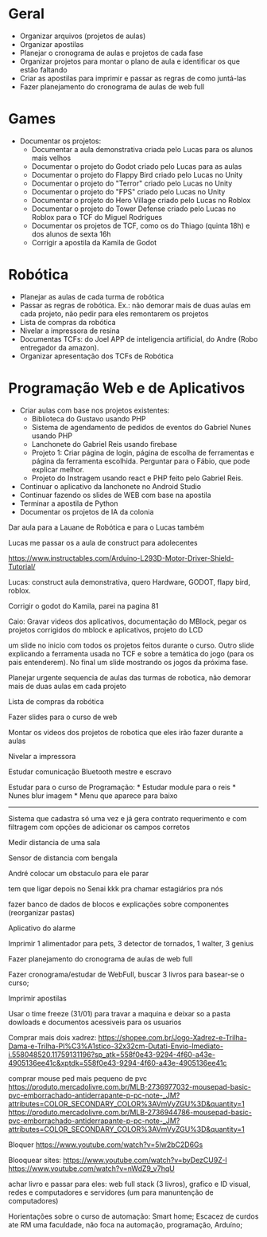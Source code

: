 # Geral
- Organizar arquivos (projetos de aulas)
- Organizar apostilas
- Planejar o cronograma de aulas e projetos de cada fase
- Organizar projetos para montar o plano de aula e identificar os que estão faltando
- Criar as apostilas para imprimir e passar as regras de como juntá-las
- Fazer planejamento do cronograma de aulas de web full

# Games
- Documentar os projetos:
  - Documentar a aula demonstrativa criada pelo Lucas para os alunos mais velhos
  - Documentar o projeto do Godot criado pelo Lucas para as aulas
  - Documentar o projeto do Flappy Bird criado pelo Lucas no Unity
  - Documentar o projeto do "Terror" criado pelo Lucas no Unity
  - Documentar o projeto do "FPS" criado pelo Lucas no Unity
  - Documentar o projeto do Hero Village criado pelo Lucas no Roblox
  - Documentar o projeto do Tower Defense criado pelo Lucas no Roblox para o TCF do Miguel Rodrigues
  - Documentar os projetos de TCF, como os do Thiago (quinta 18h) e dos alunos de sexta 16h
  - Corrigir a apostila da Kamila de Godot

# Robótica
- Planejar as aulas de cada turma de robótica
- Passar as regras de robótica. Ex.: não demorar mais de duas aulas em cada projeto, não pedir para eles remontarem os projetos
- Lista de compras da robótica
- Nivelar a impressora de resina
- Documentas TCFs: do Joel APP de inteligencia artificial, do Andre (Robo entregador da amazon).
- Organizar apresentação dos TCFs de Robótica

# Programação Web e de Aplicativos
- Criar aulas com base nos projetos existentes:
    - Biblioteca do Gustavo usando PHP
    - Sistema de agendamento de pedidos de eventos do Gabriel Nunes usando PHP 
    - Lanchonete do Gabriel Reis usando firebase
    - Projeto 1: Criar página de login, página de escolha de ferramentas e página da ferramenta escolhida. Perguntar para o Fábio, que pode explicar melhor.
    - Projeto do Instragem usando react e PHP feito pelo Gabriel Reis.
- Continuar o aplicativo da lanchonete no Android Studio
- Continuar fazendo os slides de WEB com base na apostila
- Terminar a apostila de Python
- Documentar os projetos de IA da colonia


Dar aula para a Lauane de Robótica e para o Lucas também

Lucas me passar os a aula de construct para adolecentes

https://www.instructables.com/Arduino-L293D-Motor-Driver-Shield-Tutorial/

Lucas: construct aula demonstrativa, quero Hardware, GODOT, flapy bird, roblox.

Corrigir o godot do Kamila, parei na pagina 81

Caio: Gravar videos dos aplicativos, documentação do MBlock, pegar os projetos corrigidos do mblock e aplicativos, projeto do LCD

um slide no inicio com todos os projetos feitos durante o curso. Outro slide explicando a ferramenta usada no TCF e sobre a temática do jogo (para os pais entenderem). No final um slide mostrando os jogos da próxima fase.

Planejar urgente sequencia de aulas das turmas de robotica, não demorar mais de duas aulas em cada projeto

Lista de compras da robótica

Fazer slides para o curso de web

Montar os videos dos projetos de robotica que eles irão fazer durante a aulas

Nivelar a impressora

Estudar comunicação Bluetooth mestre e escravo

Estudar para o curso de Programação:
	* Estudar module para o reis
 	* Nunes blur imagem
  	* Menu que aparece para baixo

________________________________________________________________________________________________________________________________


Sistema que cadastra só uma   vez e já gera contrato requerimento e com filtragem com opções de adicionar os campos corretos

Medir distancia de uma sala

Sensor de distancia com bengala

André colocar um obstaculo para ele parar

tem que ligar depois no Senai kkk pra chamar estagiários pra nós

fazer banco de dados de blocos e explicações  sobre componentes (reorganizar pastas)

Aplicativo do alarme

Imprimir 1 alimentador para pets, 3 detector de tornados, 1 walter, 3 genius

Fazer planejamento do cronograma de aulas de web full

Fazer cronograma/estudar de WebFull, buscar 3 livros para basear-se o curso; 

Imprimir apostilas

Usar o time freeze (31/01) para travar a maquina e deixar so a pasta dowloads e documentos acessiveis para os usuarios

Comprar mais dois xadrez: https://shopee.com.br/Jogo-Xadrez-e-Trilha-Dama-e-Trilha-Pl%C3%A1stico-32x32cm-Dutati-Envio-Imediato-i.558048520.11759131196?sp_atk=558f0e43-9294-4f60-a43e-4905136ee41c&xptdk=558f0e43-9294-4f60-a43e-4905136ee41c

comprar mouse ped mais pequeno de pvc
	https://produto.mercadolivre.com.br/MLB-2736977032-mousepad-basic-pvc-emborrachado-antiderrapante-p-pc-note-_JM?attributes=COLOR_SECONDARY_COLOR%3AVmVyZGU%3D&quantity=1
	https://produto.mercadolivre.com.br/MLB-2736944786-mousepad-basic-pvc-emborrachado-antiderrapante-p-pc-note-_JM?attributes=COLOR_SECONDARY_COLOR%3AVmVyZGU%3D&quantity=1

Bloquer https://www.youtube.com/watch?v=5Iw2bC2D6Gs

Blooquear sites:
		https://www.youtube.com/watch?v=byDezCU9Z-I
		https://www.youtube.com/watch?v=nWdZ9_v7hqU

achar livro e passar para eles: web full stack (3 livros), grafico e ID visual, redes e computadores e servidores (um para manuntenção de computadores)

Horientações sobre o curso de automação:
	Smart home;
 	Escacez  de curdos ate RM uma faculdade, não foca na automação, programação, Arduíno;
  	
